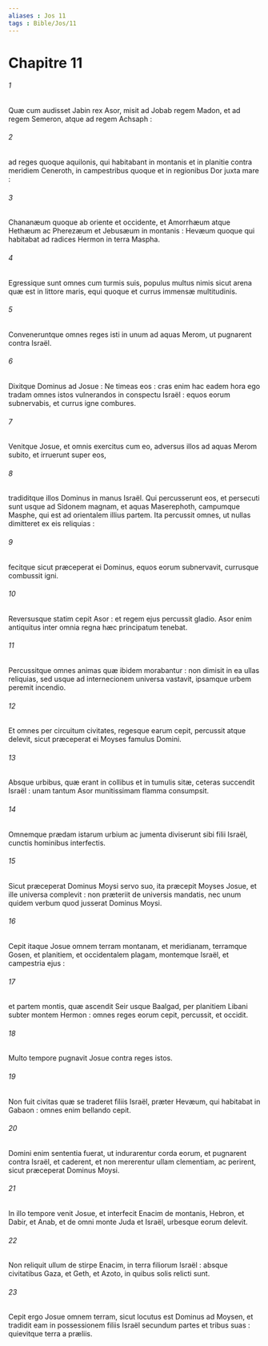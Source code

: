 ```yaml
---
aliases : Jos 11
tags : Bible/Jos/11
---
```


# Chapitre 11

###### 1
Quæ cum audisset Jabin rex Asor, misit ad Jobab regem Madon, et ad regem Semeron, atque ad regem Achsaph :
###### 2
ad reges quoque aquilonis, qui habitabant in montanis et in planitie contra meridiem Ceneroth, in campestribus quoque et in regionibus Dor juxta mare :
###### 3
Chananæum quoque ab oriente et occidente, et Amorrhæum atque Hethæum ac Pherezæum et Jebusæum in montanis : Hevæum quoque qui habitabat ad radices Hermon in terra Maspha.
###### 4
Egressique sunt omnes cum turmis suis, populus multus nimis sicut arena quæ est in littore maris, equi quoque et currus immensæ multitudinis.
###### 5
Conveneruntque omnes reges isti in unum ad aquas Merom, ut pugnarent contra Israël.
###### 6
Dixitque Dominus ad Josue : Ne timeas eos : cras enim hac eadem hora ego tradam omnes istos vulnerandos in conspectu Israël : equos eorum subnervabis, et currus igne combures.
###### 7
Venitque Josue, et omnis exercitus cum eo, adversus illos ad aquas Merom subito, et irruerunt super eos,
###### 8
tradiditque illos Dominus in manus Israël. Qui percusserunt eos, et persecuti sunt usque ad Sidonem magnam, et aquas Maserephoth, campumque Masphe, qui est ad orientalem illius partem. Ita percussit omnes, ut nullas dimitteret ex eis reliquias :
###### 9
fecitque sicut præceperat ei Dominus, equos eorum subnervavit, currusque combussit igni.
###### 10
Reversusque statim cepit Asor : et regem ejus percussit gladio. Asor enim antiquitus inter omnia regna hæc principatum tenebat.
###### 11
Percussitque omnes animas quæ ibidem morabantur : non dimisit in ea ullas reliquias, sed usque ad internecionem universa vastavit, ipsamque urbem peremit incendio.
###### 12
Et omnes per circuitum civitates, regesque earum cepit, percussit atque delevit, sicut præceperat ei Moyses famulus Domini.
###### 13
Absque urbibus, quæ erant in collibus et in tumulis sitæ, ceteras succendit Israël : unam tantum Asor munitissimam flamma consumpsit.
###### 14
Omnemque prædam istarum urbium ac jumenta diviserunt sibi filii Israël, cunctis hominibus interfectis.
###### 15
Sicut præceperat Dominus Moysi servo suo, ita præcepit Moyses Josue, et ille universa complevit : non præteriit de universis mandatis, nec unum quidem verbum quod jusserat Dominus Moysi.
###### 16
Cepit itaque Josue omnem terram montanam, et meridianam, terramque Gosen, et planitiem, et occidentalem plagam, montemque Israël, et campestria ejus :
###### 17
et partem montis, quæ ascendit Seir usque Baalgad, per planitiem Libani subter montem Hermon : omnes reges eorum cepit, percussit, et occidit.
###### 18
Multo tempore pugnavit Josue contra reges istos.
###### 19
Non fuit civitas quæ se traderet filiis Israël, præter Hevæum, qui habitabat in Gabaon : omnes enim bellando cepit.
###### 20
Domini enim sententia fuerat, ut indurarentur corda eorum, et pugnarent contra Israël, et caderent, et non mererentur ullam clementiam, ac perirent, sicut præceperat Dominus Moysi.
###### 21
In illo tempore venit Josue, et interfecit Enacim de montanis, Hebron, et Dabir, et Anab, et de omni monte Juda et Israël, urbesque eorum delevit.
###### 22
Non reliquit ullum de stirpe Enacim, in terra filiorum Israël : absque civitatibus Gaza, et Geth, et Azoto, in quibus solis relicti sunt.
###### 23
Cepit ergo Josue omnem terram, sicut locutus est Dominus ad Moysen, et tradidit eam in possessionem filiis Israël secundum partes et tribus suas : quievitque terra a præliis.
